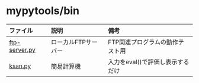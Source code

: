 # mypytools/bin

|ファイル|説明|備考|
|:---|:---|:---|
|[ftp-server.py](kftp-server.py)|ローカルFTPサーバー|FTP関連プログラムの動作テスト用|
|[ksan.py](ksan.py)|簡易計算機|入力をeval()で評価し表示するだけ|
